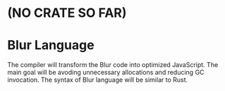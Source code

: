 # (NO CRATE SO FAR)
# Blur Language

The compiler will transform the Blur code into optimized JavaScript. The main goal will be avoding unnecessary allocations and reducing GC invocation. The syntax of Blur language will be similar to Rust.
